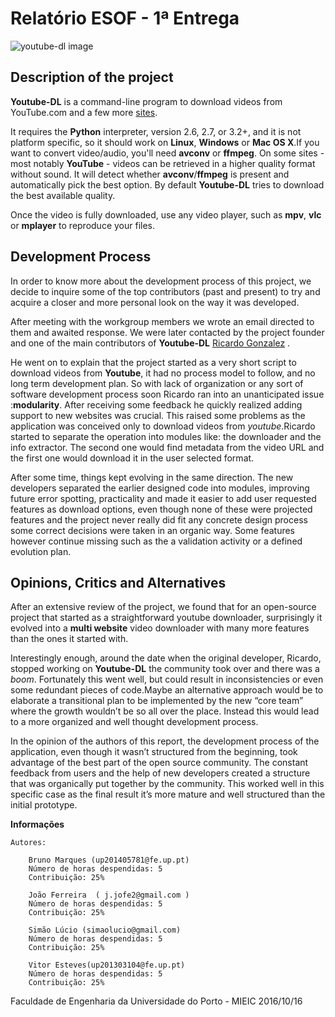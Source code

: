 # Relatório ESOF - 1ª Entrega

![youtube-dl image](https://github.com/atomicscale/youtube-dl/blob/master/ESOF-Docs/images1/youtube-dl.jpg)
## Description of the project

**Youtube-DL** is a command-line program to download videos from YouTube.com and a few more [sites](http://rg3.github.io/youtube-dl/supportedsites.html). 

It requires the **Python** interpreter, version 2.6, 2.7, or 3.2+, and it is not platform specific, so it should work on **Linux**, **Windows** or **Mac OS X**.If you want to convert video/audio, you'll need **avconv** or **ffmpeg**. On some sites - most notably **YouTube** - videos can be retrieved in a higher quality format without sound. It will detect whether **avconv**/**ffmpeg** is present and automatically pick the best option. By default **Youtube-DL** tries to download the best available quality.

Once the video is fully downloaded, use any video player, such as **mpv**, **vlc** or **mplayer** to reproduce your files.

## Development Process

In order to know more about the development process of this project, we decide to inquire some of the top contributors (past and present) to try and acquire a closer and more personal look on the way it was developed.

After meeting with the workgroup members we wrote an email directed to them and awaited response. We were later contacted by the project founder and one of the main contributors of **Youtube-DL** [Ricardo Gonzalez](https://github.com/rg3) .

He went on to explain that the project started as a very short script to download videos from **Youtube**, it had no process model to follow, and no long term development plan. So with lack of organization or any sort of software development process soon Ricardo ran into an unanticipated issue :**modularity**. After receiving some feedback he quickly realized adding support to new websites was crucial. This raised some problems as the application was conceived only to download videos from *youtube*.Ricardo started to separate the operation into modules like: the downloader and the info extractor. The second one would find metadata from the video URL and the first one would download it in the user selected format.


After some time, things kept evolving in the same direction. The new developers separated the earlier designed code into modules, improving future error spotting, practicality and made it easier to add user requested features as download options, even though none of these were projected features and the project never really did fit any concrete design process some correct decisions were taken in an organic way. Some features however continue missing such as the a validation activity or a defined evolution plan.

## Opinions, Critics and Alternatives 

After an extensive review of the project, we found that for an open-source project that started as a straightforward youtube downloader, surprisingly it evolved into a **multi website** video downloader with many more features than the ones it started with.

Interestingly enough, around the date when the original developer, Ricardo, stopped working on **Youtube-DL** the community took over and there was a _boom_. Fortunately this went well, but could result in inconsistencies or even some redundant pieces of code.Maybe an alternative approach would be to elaborate a transitional plan to be implemented by the new “core team” where the growth wouldn’t be so all over the place. Instead this would lead to a more organized and well thought development process.

In the opinion of the authors of this report, the development process of the application, even though it wasn’t structured from the beginning, took advantage of the best part of the open source community. The constant feedback from users and the help of new developers created a structure that was organically put together by the community. This worked well in this specific case as the final result it’s more mature and well structured than the initial prototype.


**Informações**


    Autores:
    
        Bruno Marques (up201405781@fe.up.pt)
        Número de horas despendidas: 5
        Contribuição: 25%
        
        João Ferreira  ( j.jofe2@gmail.com )
        Número de horas despendidas: 5
        Contribuição: 25%
        
        Simão Lúcio (simaolucio@gmail.com)
        Número de horas despendidas: 5
        Contribuição: 25%
        
        Vitor Esteves(up201303104@fe.up.pt)
        Número de horas despendidas: 5
        Contribuição: 25%


Faculdade de Engenharia da Universidade do Porto - MIEIC
2016/10/16
